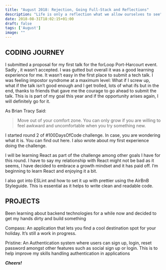 ```yaml
---
title: "August 2018: Rejection, Going Full-Stack and Reflections"
description: "Life is only a reflection what we allow ourselves to see"
date: 2018-08-31T18:02:15+01:00
draft: false
tags: ['August']
image: ""
---
```


## CODING JOURNEY

I submitted a proposal for my first talk for the forLoop Port-Harcourt event. Sadly , it wasn’t accepted. I was gutted but overall it was a good learning experience for me. It wasn’t easy in the first place to submit a tech talk. I was feeling impostor syndrome at a maximum level: What if I screw up, what if the talk isn’t good enough and I get trolled, lots of what ifs but in the end, thanks to friends that gave me the courage to go ahead to submit the talk. This is is part of my goal this year and if the opportunity arises again, I will definitely go for it.

As Brian Tracy Said:

> Move out of your comfort zone. You can only grow if you are willing to feel awkward and uncomfortable when you try something new.

I started round 2 of #100DaysOfCode challenge. In case, you are wondering what it is. You can find out here. I also wrote about my first experience doing the challenge.

I will be learning React as part of the challenge among other goals I have for this round. I have to say my relationship with React might not be bad as it seems, I have decided to embrace a growth mindset and it has paid off. I’m beginning to learn React and enjoying it a bit.

I also got into ESLint and how to set it up with prettier using the AirBnB Styleguide. This is essential as it helps to write clean and readable code.

## PROJECTS

Been learning about backend technologies for a while now and decided to get my hands dirty and build something

Compass: An application that lets you find a cool destination spot for your holiday. It’s still a work in progress.

Pristine: An Authentication system where users can sign up, login, reset password amongst other features such as social sign up or login. This is to help improve my skills handling authentication in applications

_**Cheers!**_